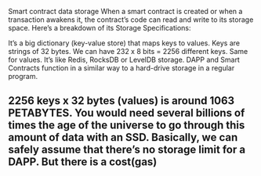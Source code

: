 Smart contract data storage
When a smart contract is created or when a transaction awakens it, the contract’s code can read and write to its storage space. Here’s a breakdown of its Storage Specifications:

It’s a big dictionary (key-value store) that maps keys to values.
Keys are strings of 32 bytes. We can have 232 x 8 bits = 2256 different keys. Same for values.
It’s like Redis, RocksDB or LevelDB storage.
DAPP and Smart Contracts function in a similar way to a hard-drive storage in a regular program.

2256 keys x 32 bytes (values) is around 1063 PETABYTES. You would need several billions of times the age of the universe to go through this amount of data with an SSD.
Basically, we can safely assume that there’s no storage limit for a DAPP.
But there is a cost(gas)
-----------------------------------------------------------

